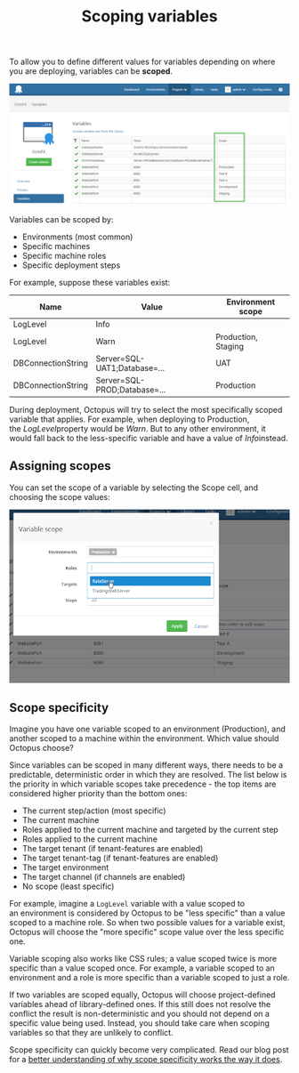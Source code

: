 ﻿---
title: Scoping variables
position: 0
---


To allow you to define different values for variables depending on where you are deploying, variables can be **scoped**.


![](/docs/images/3048305/3278293.png)


Variables can be scoped by:

- Environments (most common)
- Specific machines
- Specific machine roles
- Specific deployment steps



For example, suppose these variables exist:

| Name | Value | Environment scope |
| --- | --- | --- |
| LogLevel | Info |  |
| LogLevel | Warn | Production, Staging |
| DBConnectionString | Server=SQL-UAT1;Database=... | UAT |
| DBConnectionString | Server=SQL-PROD;Database=... | Production |


During deployment, Octopus will try to select the most specifically scoped variable that applies. For example, when deploying to Production, the *LogLevel*property would be *Warn*. But to any other environment, it would fall back to the less-specific variable and have a value of *Info*instead.

## Assigning scopes


You can set the scope of a variable by selecting the Scope cell, and choosing the scope values:


![](/docs/images/3048305/3278294.png)

## Scope specificity


Imagine you have one variable scoped to an environment (Production), and another scoped to a machine within the environment. Which value should Octopus choose?


Since variables can be scoped in many different ways, there needs to be a predictable, deterministic order in which they are resolved. The list below is the priority in which variable scopes take precedence - the top items are considered higher priority than the bottom ones:

- The current step/action (most specific)
- The current machine
- Roles applied to the current machine and targeted by the current step
- Roles applied to the current machine
- The target tenant (if tenant-features are enabled)
- The target tenant-tag (if tenant-features are enabled)
- The target environment
- The target channel (if channels are enabled)
- No scope (least specific)



For example, imagine a `LogLevel` variable with a value scoped to an environment is considered by Octopus to be "less specific" than a value scoped to a machine role. So when two possible values for a variable exist, Octopus will choose the "more specific" scope value over the less specific one.


Variable scoping also works like CSS rules; a value scoped twice is more specific than a value scoped once. For example, a variable scoped to an environment and a role is more specific than a variable scoped to just a role.


If two variables are scoped equally, Octopus will choose project-defined variables ahead of library-defined ones. If this still does not resolve the conflict the result is non-deterministic and you should not depend on a specific value being used. Instead, you should take care when scoping variables so that they are unlikely to conflict.


Scope specificity can quickly become very complicated. Read our blog post for a [better understanding of why scope specificity works the way it does](http://octopusdeploy.com/blog/variable-specificity-and-complexity).
